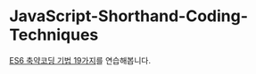 # JavaScript-Shorthand-Coding-Techniques
[ES6 축약코딩 기법 19가지](https://chanspark.github.io/2017/11/28/ES6-%EA%BF%80%ED%8C%81.html)를 연습해봅니다.
